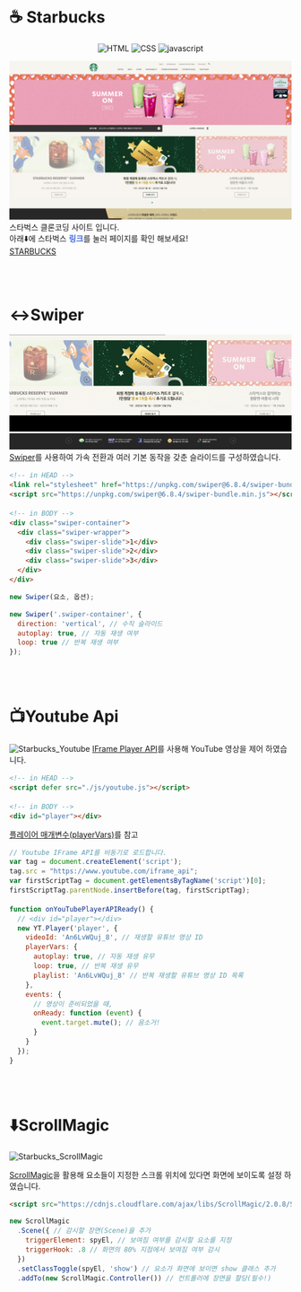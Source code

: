 # ☕️ Starbucks
<div align=center>

![HTML](https://img.shields.io/badge/HTML-5-E34F26?logo=HTML5&style=plastic)
![CSS](https://img.shields.io/badge/CSS-3-1572B6?logo=CSS3&style=plastic)
![javascript](https://img.shields.io/badge/javascript-ES6-yellow?logo=javascript&style=plastic)

</div>





![Starbucks_main_image](./images/Starbucks_main.jpg)
스타벅스 클론코딩 사이트 입니다.  
아래⬇️에 스타벅스 <span style="color:royalblue; font-weight:700;">링크</span>를 눌러 페이지를 확인 해보세요!  
[STARBUCKS](https://kijun-starbucks.netlify.app/)

<br>
<br>

# ↔️Swiper

![Starbucks_swiper](./images/starbucks_swiper.gif)
![Starbucks_swiper](./images/starbucks_swiper2.gif)
[Swiper](https://swiperjs.com/)를 사용하여 가속 전환과 여러 기본 동작을 갖춘 슬라이드를 구성하였습니다.

```HTML
<!-- in HEAD -->
<link rel="stylesheet" href="https://unpkg.com/swiper@6.8.4/swiper-bundle.min.css" />
<script src="https://unpkg.com/swiper@6.8.4/swiper-bundle.min.js"></script>

<!-- in BODY -->
<div class="swiper-container">
  <div class="swiper-wrapper">
    <div class="swiper-slide">1</div>
    <div class="swiper-slide">2</div>
    <div class="swiper-slide">3</div>
  </div>
</div>
```

```Javascript
new Swiper(요소, 옵션);
```

```Javascript
new Swiper('.swiper-container', {
  direction: 'vertical', // 수직 슬라이드
  autoplay: true, // 자동 재생 여부
  loop: true // 반복 재생 여부
});
```

<br>
<br>

# 📺Youtube Api

![Starbucks_Youtube](./images/starbucks_youtube.gif)
[IFrame Player API](https://developers.google.com/youtube/iframe_api_reference?hl=ko)를 사용해 YouTube 영상을 제어 하였습니다.

```HTML
<!-- in HEAD -->
<script defer src="./js/youtube.js"></script>

<!-- in BODY -->
<div id="player"></div>
```

[플레이어 매개변수(playerVars)](https://developers.google.com/youtube/player_parameters.html?playerVersion=HTML5&hl=ko#Parameters)를 참고

```Javascript
// Youtube IFrame API를 비동기로 로드합니다.
var tag = document.createElement('script');
tag.src = "https://www.youtube.com/iframe_api";
var firstScriptTag = document.getElementsByTagName('script')[0];
firstScriptTag.parentNode.insertBefore(tag, firstScriptTag);

function onYouTubePlayerAPIReady() {
  // <div id="player"></div>
  new YT.Player('player', {
    videoId: 'An6LvWQuj_8', // 재생할 유튜브 영상 ID
    playerVars: {
      autoplay: true, // 자동 재생 유무
      loop: true, // 반복 재생 유무
      playlist: 'An6LvWQuj_8' // 반복 재생할 유튜브 영상 ID 목록
    },
    events: {
      // 영상이 준비되었을 때,
      onReady: function (event) {
        event.target.mute(); // 음소거!
      }
    }
  });
}
```

<br>
<br>

# ⬇️ScrollMagic

![Starbucks_ScrollMagic](./images/starbucks_scrollmagic.gif)

[ScrollMagic](http://scrollmagic.io/docs/)을 활용해 요소들이 지정한 스크롤 위치에 있다면 화면에 보이도록 설정 하였습니다.

```HTML
<script src="https://cdnjs.cloudflare.com/ajax/libs/ScrollMagic/2.0.8/ScrollMagic.min.js"></script>
```
```Javascript
new ScrollMagic
  .Scene({ // 감시할 장면(Scene)을 추가
    triggerElement: spyEl, // 보여짐 여부를 감시할 요소를 지정
    triggerHook: .8 // 화면의 80% 지점에서 보여짐 여부 감시
  })
  .setClassToggle(spyEl, 'show') // 요소가 화면에 보이면 show 클래스 추가
  .addTo(new ScrollMagic.Controller()) // 컨트롤러에 장면을 할당(필수!)
  ```

